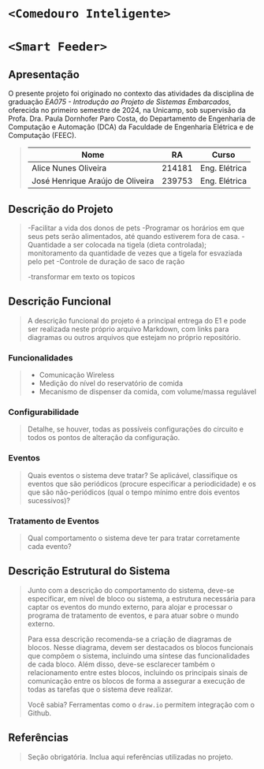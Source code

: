 # `<Comedouro Inteligente>`
# `<Smart Feeder>`

## Apresentação

O presente projeto foi originado no contexto das atividades da disciplina de graduação *EA075 - Introdução ao Projeto de Sistemas Embarcados*, 
oferecida no primeiro semestre de 2024, na Unicamp, sob supervisão da Profa. Dra. Paula Dornhofer Paro Costa, do Departamento de Engenharia de Computação e Automação (DCA) da Faculdade de Engenharia Elétrica e de Computação (FEEC).

> |Nome  | RA | Curso|
> |--|--|--|
> | Alice Nunes Oliveira  | 214181  | Eng. Elétrica|
> | José Henrique Araújo de Oliveira  | 239753  | Eng. Elétrica|


## Descrição do Projeto
> -Facilitar a vida dos donos de pets 
> -Programar os horários em que seus pets serão alimentados, até quando estiverem fora de casa.
> -Quantidade a ser colocada na tigela (dieta controlada); monitoramento da quantidade de vezes que a tigela for esvaziada pelo pet
> -Controle de duração de saco de ração
>
> -transformar em texto os topicos


## Descrição Funcional
> A descrição funcional do projeto é a principal entrega do E1 e pode ser realizada neste próprio arquivo Markdown,
> com links para diagramas ou outros arquivos que estejam no próprio repositório.

### Funcionalidades
>- Comunicação Wireless
>- Medição do nível do reservatório de comida
>- Mecanismo de dispenser da comida, com volume/massa regulável

### Configurabilidade
> Detalhe, se houver, todas as possíveis configurações do circuito e todos os pontos de alteração da configuração.

### Eventos
> Quais eventos o sistema deve tratar?
> Se aplicável, classifique os eventos que são periódicos (procure especificar a periodicidade) e os que são não-periódicos
> (qual o tempo mínimo entre dois eventos sucessivos)?

### Tratamento de Eventos
> Qual comportamento o sistema deve ter para tratar corretamente cada evento?

## Descrição Estrutural do Sistema
> Junto com a descrição do comportamento do sistema, deve-se especificar, em nível de bloco ou sistema, a estrutura necessária 
> para captar os eventos do mundo externo, para alojar e processar o programa de tratamento de eventos, e para atuar sobre o mundo externo.
>
> Para essa descrição recomenda-se a criação de diagramas de blocos.
> Nesse diagrama, devem ser destacados os blocos funcionais que compõem o sistema, incluindo uma síntese das funcionalidades de cada bloco.
> Além disso, deve-se esclarecer também o relacionamento entre estes blocos, incluindo os principais sinais de comunicação entre
> os blocos de forma a assegurar a execução de todas as tarefas que o sistema deve realizar.
> 
> Você sabia? Ferramentas como o `draw.io` permitem integração com o Github.
> 

## Referências
> Seção obrigatória. Inclua aqui referências utilizadas no projeto.
